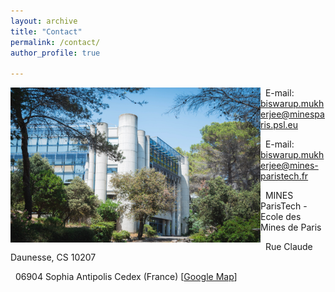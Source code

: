 ```yaml
---
layout: archive
title: "Contact"
permalink: /contact/ 
author_profile: true

---
```

<img align="left" width="400" height="248" src="/_pages/236058291_10159463621814084_9058841322974235832_n.jpg">

&nbsp;&nbsp;E-mail: biswarup.mukherjee@minesparis.psl.eu 

&nbsp;&nbsp;E-mail: biswarup.mukherjee@mines-paristech.fr


&nbsp;&nbsp;MINES ParisTech - Ecole des Mines de Paris


&nbsp;&nbsp;Rue Claude Daunesse, CS 10207

&nbsp;&nbsp;06904 Sophia Antipolis Cedex (France) 
[[Google Map](https://www.google.fr/maps/place/MINES+ParisTech+-+Centre+PERS%C3%89E/@43.6151889,7.0504873,17z/data=!3m1!4b1!4m5!3m4!1s0x12cc2b011fac1eab:0xa933caeff1caebda!8m2!3d43.615185!4d7.052676?hl=fr)]

<p align="left"* Note: I DO NOT read e-mails from bismuk@iitb.ac.in any longer.> 
